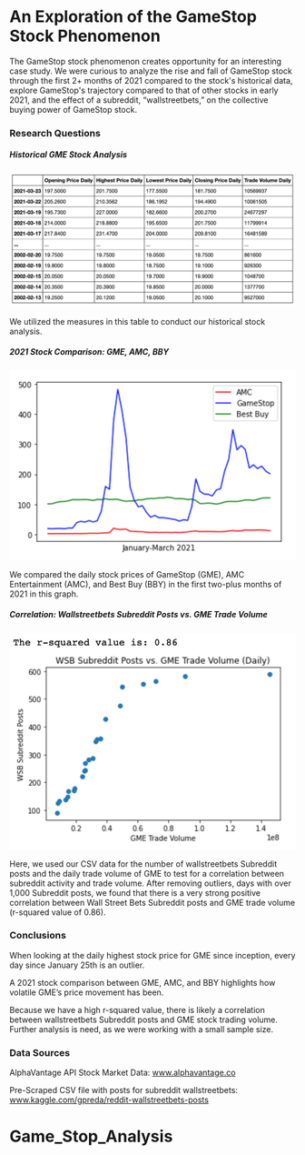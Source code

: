 # An Exploration of the GameStop Stock Phenomenon

The GameStop stock phenomenon creates opportunity for an interesting case study. We were curious to analyze the rise and fall of GameStop stock through the first 2+ months of 2021 compared to the stock's historical data, explore GameStop's trajectory compared to that of other stocks in early 2021, and the effect of a subreddit, “wallstreetbets,” on the collective buying power of GameStop stock.

### Research Questions

##### Historical GME Stock Analysis

![Table](Images/Image1.png)

We utilized the measures in this table to conduct our historical stock analysis.

##### 2021 Stock Comparison: GME, AMC, BBY

![Graph](Images/Image2.png)

We compared the daily stock prices of GameStop (GME), AMC Entertainment (AMC), and Best Buy (BBY) in the first two-plus months of 2021 in this graph.

##### Correlation: Wallstreetbets Subreddit Posts vs. GME Trade Volume

![Plot](Images/Image3.png)

Here, we used our CSV data for the number of wallstreetbets Subreddit posts and the daily trade volume of GME to test for a correlation between subreddit activity and trade volume. After removing outliers, days with over 1,000 Subreddit posts, we found that there is a very strong positive correlation between Wall Street Bets Subreddit posts and GME trade volume (r-squared value of 0.86).

### Conclusions

When looking at the daily highest stock price for GME since inception, every day since January 25th is an outlier.

A 2021 stock comparison between GME, AMC, and BBY highlights how volatile GME’s price movement has been. 

Because we have a high r-squared value, there is likely a correlation between wallstreetbets Subreddit posts and GME stock trading volume. Further analysis is need, as we were working with a small sample size.


### Data Sources

AlphaVantage API Stock Market Data: www.alphavantage.co

Pre-Scraped CSV file with posts for subreddit wallstreetbets: www.kaggle.com/gpreda/reddit-wallstreetbets-posts
# Game_Stop_Analysis
